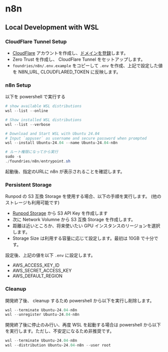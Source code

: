 # n8n

## Local Development with WSL

### CloudFlare Tunnel Setup

- [CloudFlare](https://www.cloudflare.com/ja-jp/) アカウントを作成し、[ドメインを登録](https://dash.cloudflare.com/3585af39fca4c51968b1a42a2e3da8eb/registrar/register)します。
- Zero Trust を作成し、 CloudFlare Tunnel をセットアップします。
- `foundries/n8n/.env.example` をコピーして `.env` を作成、上記で設定した値を N8N_URL, CLOUDFLARED_TOKEN に反映します。

### n8n Setup

以下を powershell で実行する

```powershell
# show available WSL distributions
wsl --list --online

# Show installed WSL distributions
wsl --list --verbose

# Download and Start WSL with Ubuntu 24.04
# Input `appuser` as username and secure password when prompted
wsl --install Ubuntu-24.04 --name Ubuntu-24.04-n8n

# ルート権限になってから実行
sudo -s
./foundries/n8n/entrypoint.sh
```

起動後、指定のURLに n8n が表示されることを確認します。

### Persistent Storage

Runpod の S3 互換 Storage を使用する場合、以下の手順を実行します。 (他のストレージも利用可能です)

- [Runpod Storage](https://console.runpod.io/user/storage) から S3 API Key を作成します
- 次に Network Volumne から S3 互換 Storage を作成します。
- 距離は近いところか、将来使いたい GPU インスタンスのリージョンを選択します。
- Storage Size は利用する容量に応じて設定します。最初は 10GB で十分です。

設定後、上記の値を以下 `.env` に設定します。

- AWS_ACCESS_KEY_ID
- AWS_SECRET_ACCESS_KEY
- AWS_DEFAULT_REGION

### Cleanup

開発終了後、 cleanup するため powershell から以下を実行し削除します。

```powershell
wsl --terminate Ubuntu-24.04-n8n
wsl --unregister Ubuntu-24.04-n8n
```

開発終了後に停止のみ行い、再度 WSL を起動する場合は powershell から以下を実行します。ただし、不安定になるため非推奨です。

```powershell
wsl --terminate Ubuntu-24.04-n8n
wsl --distribution Ubuntu-24.04-n8n --user root
```
